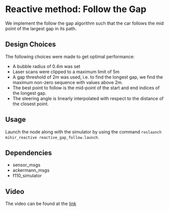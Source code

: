 # Reactive method: Follow the Gap

We implement the follow the gap algorithm such that the car follows the mid point of the largest gap in its path.

## Design Choices
The following choices were made to get optimal performance:
- A bubble radius of 0.4m was set
- Laser scans were clipped to a maximum limit of 5m
- A gap threshold of 2m was used, i.e. to find the longest gap, we find the maximum non-zero sequence with values above 2m.
- The best point to follow is the mid-point of the start and end indices of the longest gap.
- The steering angle is linearly interpolated with respect to the distance of the closest point.

## Usage

Launch the node along with the simulator by using the command `roslaunch mihir_reactive reactive_gap_follow.launch`.

## Dependencies
- sensor_msgs
- ackermann_msgs
- f110_simulator

## Video

The video can be found at the [link](https://youtu.be/MbgIoJIT6lI)
